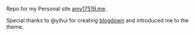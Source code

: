 
Repo for my Personal site [amy17519.me](https://amy17519.me). 

Special thanks to @yihui for creating [blogdown](https://github.com/rstudio/blogdown) and introduced me to the theme.
